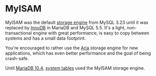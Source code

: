 
# MyISAM

MyISAM was the default [storage engine](../../../../general-resources/learning-and-training/video-presentations-and-screencasts/storage-engines-and-plugins-videos.md) from MySQL 3.23 until it was replaced by [InnoDB](../../../../general-resources/learning-and-training/training-and-tutorials/advanced-mariadb-articles/development-articles/quality/innodb-upgrade-tests/README.md) in MariaDB and MySQL 5.5. It's a light, non-transactional engine with great performance, is easy to copy between systems and has a small data footprint.


You're encouraged to rather use the [Aria](../s3-storage-engine/aria_s3_copy.md) storage engine for new applications, which has even better performance and the goal of being crash-safe.


Until [MariaDB 10.4](../../../../release-notes/mariadb-community-server/what-is-mariadb-104.md), [system tables](../../sql-statements-and-structure/sql-statements/administrative-sql-statements/system-tables/README.md) used the MyISAM storage engine.

